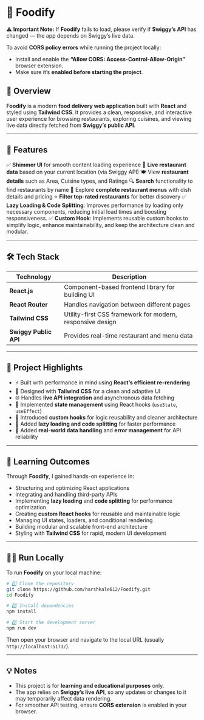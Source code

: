 # 🍴 Foodify

⚠️ **Important Note:**
If **Foodify** fails to load, please verify if **Swiggy’s API** has changed — the app depends on Swiggy’s live data.

To avoid **CORS policy errors** while running the project locally:

* Install and enable the **“Allow CORS: Access-Control-Allow-Origin”** browser extension.
* Make sure it’s **enabled before starting the project**.

## 🧠 Overview

**Foodify** is a modern **food delivery web application** built with **React** and styled using **Tailwind CSS**.
It provides a clean, responsive, and interactive user experience for browsing restaurants, exploring cuisines, and viewing live data directly fetched from **Swiggy’s public API**.

---

## 🚀 Features

✅ **Shimmer UI** for smooth content loading experience
📍 **Live restaurant data** based on your current location (via Swiggy API)
🍽️ View **restaurant details** such as Area, Cuisine types, and Ratings
🔍 **Search** functionality to find restaurants by name
🧾 Explore **complete restaurant menus** with dish details and pricing
⭐ **Filter top-rated restaurants** for better discovery
✅ **Lazy Loading & Code Splitting**: Improves performance by loading only necessary components, reducing initial load times and boosting responsiveness.
✅ **Custom Hook**: Implements reusable custom hooks to simplify logic, enhance maintainability, and keep the architecture clean and modular.

---

## 🛠️ Tech Stack

| Technology            | Description                                               |
| --------------------- | --------------------------------------------------------- |
| **React.js**          | Component-based frontend library for building UI          |
| **React Router**      | Handles navigation between different pages                |
| **Tailwind CSS**      | Utility-first CSS framework for modern, responsive design |
| **Swiggy Public API** | Provides real-time restaurant and menu data               |

---

## 🧩 Project Highlights

* ⚡ Built with performance in mind using **React’s efficient re-rendering**
* 🎨 Designed with **Tailwind CSS** for a clean and adaptive UI
* 🌐 Handles **live API integration** and asynchronous data fetching
* 🔁 Implemented **state management** using React hooks (`useState`, `useEffect`)
* 🧠 Introduced **custom hooks** for logic reusability and cleaner architecture
* 🚀 Added **lazy loading and code splitting** for faster performance
* 💬 Added **real-world data handling** and **error management** for API reliability

---

## 🎯 Learning Outcomes

Through **Foodify**, I gained hands-on experience in:

* Structuring and optimizing React applications
* Integrating and handling third-party APIs
* Implementing **lazy loading** and **code splitting** for performance optimization
* Creating **custom React hooks** for reusable and maintainable logic
* Managing UI states, loaders, and conditional rendering
* Building modular and scalable front-end architecture
* Styling with **Tailwind CSS** for rapid, modern UI development

---

## 🏃‍♂️ Run Locally

To run **Foodify** on your local machine:

```bash
# 1️⃣ Clone the repository
git clone https://github.com/harshkale612/Foodify.git
cd Foodify

# 2️⃣ Install dependencies
npm install

# 3️⃣ Start the development server
npm run dev
```

Then open your browser and navigate to the local URL (usually `http://localhost:5173/`).

---

## 💡 Notes

* This project is for **learning and educational purposes** only.
* The app relies on **Swiggy’s live API**, so any updates or changes to it may temporarily affect data rendering.
* For smoother API testing, ensure **CORS extension** is enabled in your browser.




